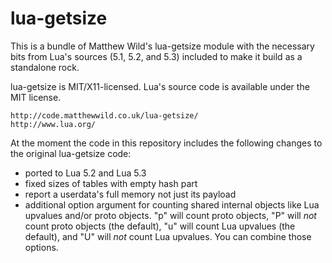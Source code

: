 #                             lua-getsize                            #

This is a bundle of Matthew Wild's lua-getsize module with the
necessary bits from Lua's sources (5.1, 5.2, and 5.3) included to make
it build as a standalone rock.

lua-getsize is MIT/X11-licensed. Lua's source code is available
under the MIT license.

    http://code.matthewwild.co.uk/lua-getsize/
    http://www.lua.org/

At the moment the code in this repository includes the following
changes to the original lua-getsize code:

*   ported to Lua 5.2 and Lua 5.3
*   fixed sizes of tables with empty hash part
*   report a userdata's full memory not just its payload
*   additional option argument for counting shared internal objects
    like Lua upvalues and/or proto objects.
    "p" will count proto objects, "P" will _not_ count proto objects
    (the default), "u" will count Lua upvalues (the default), and "U"
    will _not_ count Lua upvalues. You can combine those options.

